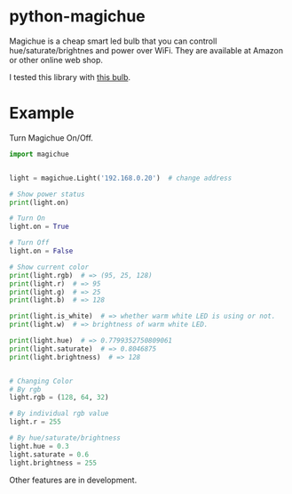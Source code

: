 # python-magichue
Magichue is a cheap smart led bulb that you can controll hue/saturate/brightnes and power over WiFi. They are available at Amazon or other online web shop.

I tested this library with [this bulb](http://www.amazon.co.jp/exec/obidos/ASIN/B0777LXQ4R/).


# Example
Turn Magichue On/Off.
```python
import magichue


light = magichue.Light('192.168.0.20')  # change address

# Show power status
print(light.on)

# Turn On
light.on = True

# Turn Off
light.on = False

# Show current color 
print(light.rgb)  # => (95, 25, 128)
print(light.r)  # => 95
print(light.g)  # => 25
print(light.b)  # => 128

print(light.is_white)  # => whether warm white LED is using or not.
print(light.w)  # => brightness of warm white LED.

print(light.hue)  # => 0.7799352750809061
print(light.saturate)  # => 0.8046875
print(light.brightness)  # => 128


# Changing Color
# By rgb
light.rgb = (128, 64, 32)

# By individual rgb value
light.r = 255

# By hue/saturate/brightness
light.hue = 0.3
light.saturate = 0.6
light.brightness = 255

```

Other features are in development.
